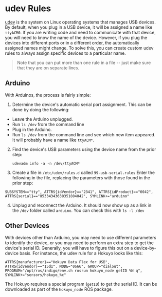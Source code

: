 # udev Rules
[udev](https://en.wikipedia.org/wiki/Udev) is the system on Linux operating systems that manages USB devices. By default, when you plug in a USB device, it will be assigned a name like `ttyACM0`. If you are writing code and need to communicate with that device, you will need to know the name of the device. However, if you plug the devices into different ports or in a different order, the automatically assigned names might change. To solve this, you can create custom udev rules to always assign specific devices to a particular name.

> Note that you can put more than one rule in a file -- just make sure that they are on separate lines.

## Arduino
With Arduinos, the process is fairly simple:

1. Determine the device's automatic serial port assignment. This can be done by doing the following:
  - Leave the Arduino unplugged.
  - Run `ls /dev` from the command line
  - Plug in the Arduino.
  - Run `ls /dev` from the command line and see which new item appeared. It will probably have a name like `ttyACM*`.
2. Find the device's USB parameters using the device name from the prior step:
    ```
    udevadm info -a -n /dev/ttyACM*
    ```
3. Create a file in `/etc/udev/rules.d` called `99-usb-serial.rules`
Enter the following in the file, replacing the parameters with those found in the prior step:
```
SUBSYSTEM=="tty", ATTRS{idVendor}=="2341", ATTRS{idProduct}=="0042", ATTRS{serial}=="85334343638351804042", SYMLINK+="arduino"
```
4. Unplug and reconnect the Arduino. It should now show up as a link in the `/dev` folder called `arduino`. You can check this with `ls -l /dev`

## Other Devices
With devices other than Arduino, you may need to use different parameters to identify the device, or you may need to perform an extra step to get the device's serial ID. Generally, you will have to figure this out on a device-by-device basis. For instance, the udev rule for a Hokuyo looks like this:
```
ATTRS{manufacturer}=="Hokuyo Data Flex for USB", ATTRS{idVendor}=="15d1", MODE="0666", GROUP="dialout", PROGRAM="/opt/ros/indigo/env.sh rosrun hokuyo_node getID %N q", SYMLINK+="sensors/hokuyo_%c"
```
The Hokuyo requires a special program (`getID`) to get the serial ID. It can be downloaded as part of the `hokuyo_node` ROS package.

